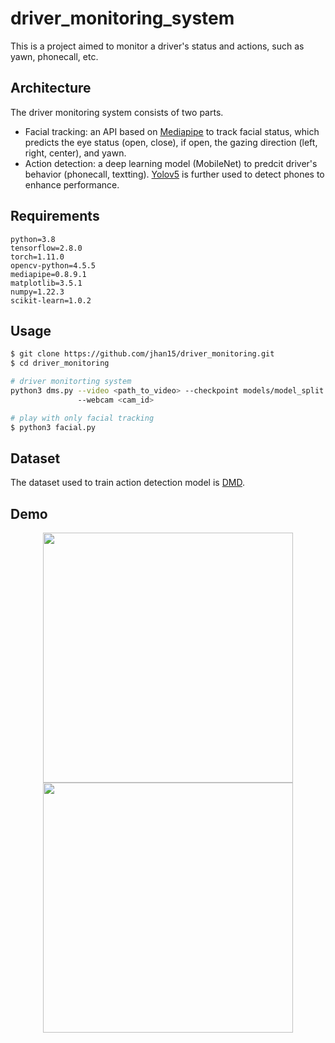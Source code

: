 # driver_monitoring_system

This is a project aimed to monitor a driver's status and actions, such as yawn, phonecall, etc.

## Architecture

The driver monitoring system consists of two parts.

* Facial tracking: an API based on [Mediapipe](https://github.com/google/mediapipe) to track facial status, which predicts the eye status (open, close), if open, the gazing direction (left, right, center), and yawn.
* Action detection: a deep learning model (MobileNet) to predcit driver's behavior (phonecall, textting). [Yolov5](https://github.com/ultralytics/yolov5) is further used to detect phones to enhance performance.

## Requirements

```
python=3.8
tensorflow=2.8.0
torch=1.11.0
opencv-python=4.5.5
mediapipe=0.8.9.1
matplotlib=3.5.1
numpy=1.22.3
scikit-learn=1.0.2
```

## Usage

```bash
$ git clone https://github.com/jhan15/driver_monitoring.git
$ cd driver_monitoring

# driver monitorting system
python3 dms.py --video <path_to_video> --checkpoint models/model_split.h5
               --webcam <cam_id>

# play with only facial tracking
$ python3 facial.py
```

## Dataset

The dataset used to train action detection model is [DMD](https://github.com/Vicomtech/DMD-Driver-Monitoring-Dataset).

## Demo

<p align="center">
  <img src="https://user-images.githubusercontent.com/62132206/158055802-8e1146f8-32ef-4ae4-967a-eb79ac42e172.gif?raw=true", width=400>
  <img src="https://user-images.githubusercontent.com/62132206/158055799-22effa40-89d2-46da-a317-d58ea3e186b5.gif?raw=true", width=400>
</p>
